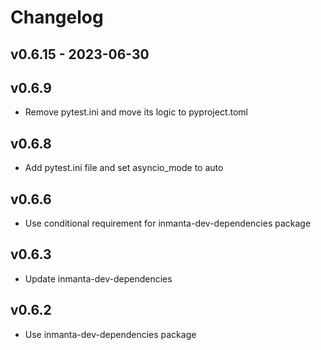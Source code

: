 # Changelog

## v0.6.15 - 2023-06-30




## v0.6.9
- Remove pytest.ini and move its logic to pyproject.toml
## v0.6.8
- Add pytest.ini file and set asyncio_mode to auto
## v0.6.6
- Use conditional requirement for inmanta-dev-dependencies package
## v0.6.3
- Update inmanta-dev-dependencies
## v0.6.2
- Use inmanta-dev-dependencies package
